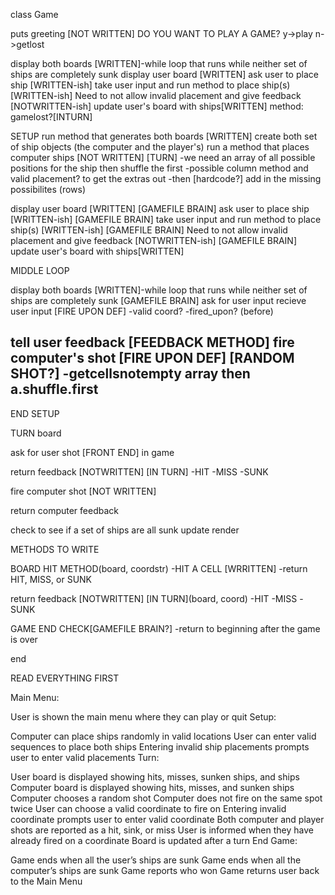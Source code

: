 class Game

puts greeting [NOT WRITTEN]
  DO YOU WANT TO PLAY A GAME?
  y->play
  n->getlost



display both boards [WRITTEN]-while loop that runs while neither set of ships are completely sunk
display user board [WRITTEN]
ask user to place ship [WRITTEN-ish]
take user input and run method to place ship(s) [WRITTEN-ish]
Need to not allow invalid placement and give feedback [NOTWRITTEN-ish]
update user's board with ships[WRITTEN]
method: gamelost?[INTURN]



SETUP
run method that generates both boards [WRITTEN]
create both set of ship objects (the computer and the player's)
run a method that places computer ships [NOT WRITTEN] [TURN]
  -we need an array of all possible positions for the ship then shuffle the first
  -possible column method and valid placement? to get the extras out
  -then [hardcode?] add in the missing possibilites (rows)

display user board [WRITTEN]  [GAMEFILE BRAIN]
ask user to place ship [WRITTEN-ish] [GAMEFILE BRAIN]
take user input and run method to place ship(s) [WRITTEN-ish] [GAMEFILE BRAIN]
Need to not allow invalid placement and give feedback [NOTWRITTEN-ish] [GAMEFILE BRAIN]
update user's board with ships[WRITTEN]


MIDDLE LOOP

display both boards [WRITTEN]-while loop that runs while neither set of ships are completely sunk [GAMEFILE BRAIN]
ask for user input
recieve user input [FIRE UPON DEF]
  -valid coord?
  -fired_upon? (before)

tell user feedback [FEEDBACK METHOD]
fire computer's shot [FIRE UPON DEF] [RANDOM SHOT?]
  -getcellsnotempty array then a.shuffle.first
  -



END SETUP

TURN
board


ask for user shot [FRONT END] in game

return feedback [NOTWRITTEN] [IN TURN]
      -HIT
      -MISS
      -SUNK

fire computer shot [NOT WRITTEN]


return computer feedback

check to see if a set of ships are all sunk
update render


METHODS TO WRITE

BOARD HIT METHOD(board, coordstr)
  -HIT A CELL [WRRITTEN]
  -return HIT, MISS, or SUNK


return feedback [NOTWRITTEN] [IN TURN](board, coord)
      -HIT
      -MISS
      -SUNK

GAME END CHECK[GAMEFILE BRAIN?]
  -return to beginning after the game is over


end



READ EVERYTHING FIRST

Main Menu:

User is shown the main menu where they can play or quit
Setup:

Computer can place ships randomly in valid locations
User can enter valid sequences to place both ships
Entering invalid ship placements prompts user to enter valid placements
Turn:

User board is displayed showing hits, misses, sunken ships, and ships
Computer board is displayed showing hits, misses, and sunken ships
Computer chooses a random shot
Computer does not fire on the same spot twice
User can choose a valid coordinate to fire on
Entering invalid coordinate prompts user to enter valid coordinate
Both computer and player shots are reported as a hit, sink, or miss
User is informed when they have already fired on a coordinate
Board is updated after a turn
End Game:

Game ends when all the user’s ships are sunk
Game ends when all the computer’s ships are sunk
Game reports who won
Game returns user back to the Main Menu
